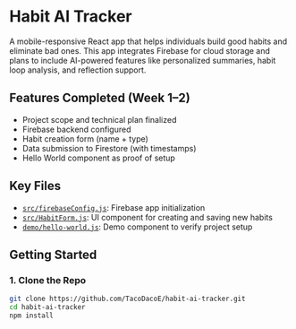 # Habit AI Tracker

A mobile-responsive React app that helps individuals build good habits and eliminate bad ones. This app integrates Firebase for cloud storage and plans to include AI-powered features like personalized summaries, habit loop analysis, and reflection support.

## Features Completed (Week 1–2)
- Project scope and technical plan finalized
- Firebase backend configured
- Habit creation form (name + type)
- Data submission to Firestore (with timestamps)
- Hello World component as proof of setup

## Key Files

- [`src/firebaseConfig.js`](https://github.com/TacoDacoE/habit-ai-tracker/blob/main/src/firebaseConfig.js): Firebase app initialization  
- [`src/HabitForm.js`](https://github.com/TacoDacoE/habit-ai-tracker/blob/main/src/HabitForm.js): UI component for creating and saving new habits  
- [`demo/hello-world.js`](https://github.com/TacoDacoE/habit-ai-tracker/blob/main/demo/hello-world.js): Demo component to verify project setup

## Getting Started

### 1. Clone the Repo

```bash
git clone https://github.com/TacoDacoE/habit-ai-tracker.git
cd habit-ai-tracker
npm install
